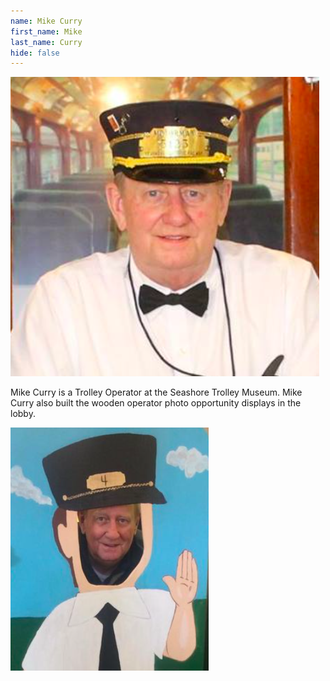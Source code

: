 ```yaml
---
name: Mike Curry
first_name: Mike
last_name: Curry
hide: false
---
```


![Mike Curry Headshot](/assets/images/speakers/mike-curry1.png)

Mike Curry is a Trolley Operator at the Seashore Trolley Museum. Mike Curry also built the wooden operator photo opportunity displays in the lobby.

![Mike Curry Photo Opportunity](/assets/images/speakers/mike-curry2.png)

